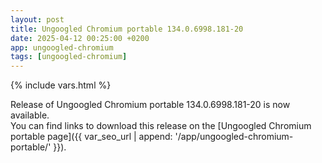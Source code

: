 ```yaml
---
layout: post
title: Ungoogled Chromium portable 134.0.6998.181-20
date: 2025-04-12 00:25:00 +0200
app: ungoogled-chromium
tags: [ungoogled-chromium]
---
```

{% include vars.html %}

Release of Ungoogled Chromium portable 134.0.6998.181-20 is now available.<br />
You can find links to download this release on the [Ungoogled Chromium portable page]({{ var_seo_url | append: '/app/ungoogled-chromium-portable/' }}).
